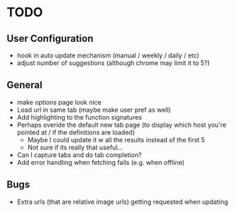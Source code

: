 # TODO #

## User Configuration ##

- hook in auto update mechanism (manual / weekly / daily / etc)
- adjust number of suggestions (although chrome may limit it to 5?)

## General ##

- make options page look nice
- Load url in same tab (maybe make user pref as well)
- Add highlighting to the function signatures
- Perhaps overide the default new tab page (to display which host you're pointed at / if the definitions are loaded)
  - Maybe I could update it w all the results instead of the first 5
  - Not sure if its really that useful...
- Can I capture tabs and do tab completion?
- Add error handling when fetching fails (e.g. when offline)

## Bugs ##

- Extra urls (that are relative image urls) getting requested when updating